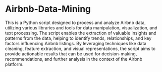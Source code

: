 # Airbnb-Data-Mining
This is a Python script designed to process and analyze Airbnb data, utilizing various libraries and tools for data manipulation, visualization, and text processing. The script enables the extraction of valuable insights and patterns from the data, helping to identify trends, relationships, and key factors influencing Airbnb listings. By leveraging techniques like data cleaning, feature extraction, and visual representations, the script aims to provide actionable results that can be used for decision-making, recommendations, and further analysis in the context of the Airbnb platform.
